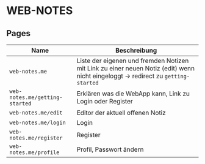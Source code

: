 # WEB-NOTES

## Pages

| Name | Beschreibung |
| --- | --- |
| `web-notes.me` | Liste der eigenen und fremden Notizen mit Link zu einer neuen Notiz (edit) wenn nicht eingeloggt -> redirect zu `getting-started`
| `web-notes.me/getting-started` | Erklären was die WebApp kann, Link zu Login oder Register |
| `web-notes.me/edit` | Editor der aktuell offenen Notiz |
| `web-notes.me/login` | Login |
| `web-notes.me/register` | Register |
| `web-notes.me/profile` | Profil, Passwort ändern |